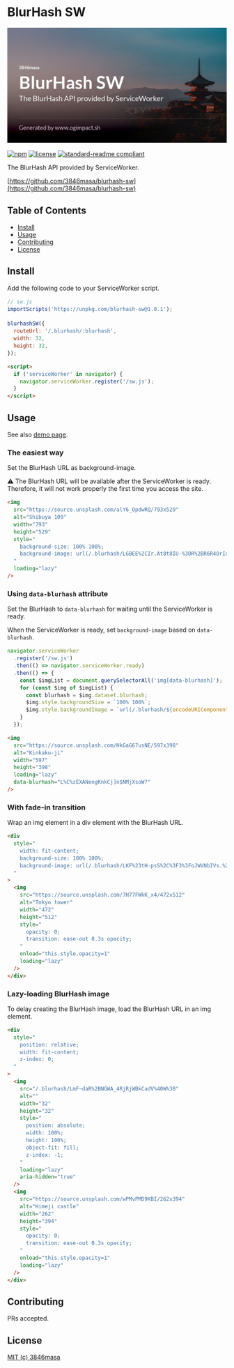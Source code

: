 # BlurHash SW

<img
  src="./assets/banner.jpg"
  alt="BlurHash SW"
  data-hidden
/>

<!--
<div
  class="image-wrapper"
  style="
    width: -moz-fit-content;
    width: fit-content;
    background-color: #5A5E64;
    border-radius: 8px;
    overflow: hidden;
    margin: 0 auto 16px;
  "
  data-blurhash="LKBg9{^jWBWV.Twwj[of57IUs:of"
>
  <img
    src="https://deelay.me/1000/https://3846masa.github.io/blurhash-sw/assets/banner.jpg"
    alt="BlurHash SW"
    width="1200"
    height="630"
    style="
      width: 600px;
      height: auto;
      margin: auto;
      opacity: 0;
      transition: ease-out 0.3s opacity;
    "
    onload="this.style.opacity=1"
    loading="lazy"
  />
</div>
-->

[![npm](https://flat.badgen.net/npm/v/blurhash-sw)](https://www.npmjs.com/package/blurhash-sw)
[![license](https://flat.badgen.net/badge/license/MIT/blue)](./LICENSE)
[![standard-readme compliant](https://flat.badgen.net/badge/readme%20style/standard/green)](https://github.com/RichardLitt/standard-readme)

The BlurHash API provided by ServiceWorker.

[https://github.com/3846masa/blurhash-sw](https://github.com/3846masa/blurhash-sw)

## Table of Contents

- [Install](#install)
- [Usage](#usage)
- [Contributing](#contributing)
- [License](#license)

## Install

Add the following code to your ServiceWorker script.

```js
// sw.js
importScripts('https://unpkg.com/blurhash-sw@1.0.1');

blurhashSW({
  routeUrl: '/.blurhash/:blurhash',
  width: 32,
  height: 32,
});
```

```html
<script>
  if ('serviceWorker' in navigator) {
    navigator.serviceWorker.register('/sw.js');
  }
</script>
```

## Usage

See also [demo page](https://3846masa.github.io/blurhash-sw/).

### The easiest way

Set the BlurHash URL as background-image.

:warning: The BlurHash URL will be available after the ServiceWorker is ready.
Therefore, it will not work properly the first time you access the site.

```html
<img
  src="https://source.unsplash.com/alY6_OpdwRQ/793x529"
  alt="Shibuya 109"
  width="793"
  height="529"
  style="
    background-size: 100% 100%;
    background-image: url(/.blurhash/LGBEE%2CIr.At8t8IU-%3DR%2BR6R4OrIo);
  "
  loading="lazy"
/>
```

<!--
<img
  src="https://deelay.me/3000/https://source.unsplash.com/alY6_OpdwRQ/793x529"
  alt="Shibuya 109"
  width="793"
  height="529"
  style="
    width: 400px;
    height: auto;
    background-color: #0c5973;
    background-size: 100% 100%;
    background-image: url(/.blurhash/LGBEE%2CIr.At8t8IU-%3DR%2BR6R4OrIo);
    color: transparent;
    margin: auto;
  "
  loading="lazy"
/>
-->

### Using `data-blurhash` attribute

Set the BlurHash to `data-blurhash` for waiting until the ServiceWorker is ready.

When the ServiceWorker is ready, set `background-image` based on `data-blurhash`.

```js
navigator.serviceWorker
  .register('/sw.js')
  .then(() => navigator.serviceWorker.ready)
  .then(() => {
    const $imgList = document.querySelectorAll('img[data-blurhash]');
    for (const $img of $imgList) {
      const blurhash = $img.dataset.blurhash;
      $img.style.backgroundSize = `100% 100%`;
      $img.style.backgroundImage = `url(/.blurhash/${encodeURIComponent(blurhash)})`;
    }
  });
```

```html
<img
  src="https://source.unsplash.com/HkGaG67usNE/597x398"
  alt="Kinkaku-ji"
  width="597"
  height="398"
  loading="lazy"
  data-blurhash="L%C%zEXANengKnkCj]n$NMjXsoW?"
/>
```

<!--
<img
  src="https://deelay.me/3000/https://source.unsplash.com/HkGaG67usNE/597x398"
  alt="Kinkaku-ji"
  width="597"
  height="398"
  style="
    width: 400px;
    height: auto;
    background-color: #0c8cd9;
    color: transparent;
    margin: auto;
  "
  loading="lazy"
  data-blurhash="L%C%zEXANengKnkCj]n$NMjXsoW?"
/>
-->

### With fade-in transition

Wrap an img element in a div element with the BlurHash URL.

```html
<div
  style="
    width: fit-content;
    background-size: 100% 100%;
    background-image: url(/.blurhash/LKF%23tH-psS%2C%3F3%3FoJWVNbIVs.%24*n%24);
  "
>
  <img
    src="https://source.unsplash.com/7H77FWkK_x4/472x512"
    alt="Tokyo tower"
    width="472"
    height="512"
    style="
      opacity: 0;
      transition: ease-out 0.3s opacity;
    "
    onload="this.style.opacity=1"
    loading="lazy"
  />
</div>
```

<!--
<div
  class="image-wrapper"
  style="
    width: -moz-fit-content;
    width: fit-content;
    background-color: #0c738c;
    background-size: 100% 100%;
    background-image: url(/.blurhash/LKF%23tH-psS%2C%3F3%3FoJWVNbIVs.%24*n%24);
    margin: auto;
  "
>
  <img
    src="https://deelay.me/3000/https://source.unsplash.com/7H77FWkK_x4/472x512"
    alt="Tokyo tower"
    width="472"
    height="512"
    style="
      width: 300px;
      height: auto;
      opacity: 0;
      transition: ease-out 0.3s opacity;
    "
    onload="this.style.opacity=1"
    loading="lazy"
  />
</div>
-->

### Lazy-loading BlurHash image

To delay creating the BlurHash image, load the BlurHash URL in an img element.

```html
<div
  style="
    position: relative;
    width: fit-content;
    z-index: 0;
  "
>
  <img
    src="/.blurhash/LmF~daR%2BNGWA_4RjRjWBkCadV%40W%3B"
    alt=""
    width="32"
    height="32"
    style="
      position: absolute;
      width: 100%;
      height: 100%;
      object-fit: fill;
      z-index: -1;
    "
    loading="lazy"
    aria-hidden="true"
  />
  <img
    src="https://source.unsplash.com/wPMvPMD9KBI/262x394"
    alt="Himeji castle"
    width="262"
    height="394"
    style="
      opacity: 0;
      transition: ease-out 0.3s opacity;
    "
    onload="this.style.opacity=1"
    loading="lazy"
  />
</div>
```

<!--
<div
  class="image-wrapper"
  style="
    position: relative;
    width: -moz-fit-content;
    width: fit-content;
    background-color: #262626;
    z-index: 0;
    margin: auto;
  "
>
  <img
    src="/.blurhash/LmF~daR%2BNGWA_4RjRjWBkCadV%40W%3B"
    alt=""
    width="32"
    height="32"
    style="
      position: absolute;
      top: 0;
      left: 0;
      width: 100%;
      height: 100%;
      object-fit: fill;
      z-index: -1;
    "
    loading="lazy"
    aria-hidden="true"
    onerror="this.remove();"
  />
  <img
    src="https://deelay.me/3000/https://source.unsplash.com/wPMvPMD9KBI/262x394"
    alt="Himeji castle"
    width="262"
    height="394"
    style="
      width: 300px;
      height: auto;
      opacity: 0;
      transition: ease-out 0.3s opacity;
    "
    onload="this.style.opacity=1"
    loading="lazy"
  />
</div>
-->

## Contributing

PRs accepted.

## License

[MIT (c) 3846masa](./LICENSE)

